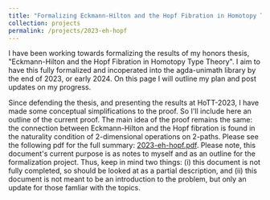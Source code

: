 ```yaml
---
title: "Formalizing Eckmann-Hilton and the Hopf Fibration in Homotopy Type Theory"
collection: projects
permalink: /projects/2023-eh-hopf
---
```


I have been working towards formalizing the results of my honors thesis, "Eckmann-Hilton and the Hopf Fibration in Homotopy Type Theory". I aim to have this fully formalized and incoperated into the agda-unimath library by the end of 2023, or early 2024. On this page I will outline my plan and post updates on my progress.

Since defending the thesis, and presenting the results at HoTT-2023, I have made some conceptual simplifications to the proof. So I'll include here an outline of the current proof. The main idea of the proof remains the same: the connection between Eckmann-Hilton and the Hopf fibration is found in the naturality condition of 2-dimensional operations on 2-paths. Please see the following pdf for the full summary: [2023-eh-hopf.pdf](https://morphismz.github.io/files/2023-eh-hopf.pdf). Please note, this document's current purpose is as notes to myself and as an outline for the formalization project. Thus, keep in mind two things: (i) this document is not fully completed, so should be looked at as a partial description, and (ii) this document is not meant to be an introduction to the problem, but only an update for those famliar with the topics.